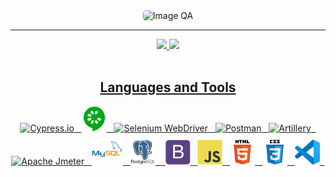 

<div align="center">
  <img style="border-radius: 5px;"alt="Image QA" src="https://i.ibb.co/86ZpJCL/banner.png">
</div>

<hr>
<div align="center">
  <a href="https://github.com/KatarinaMariano-QA">
  <img height="180em" src="https://github-readme-stats.vercel.app/api?username=KatarinaMariano-QA&show_icons=true&theme=algolia&include_all_commits=true&count_private=true"/>
  <img height="180em" src="https://github-readme-stats.vercel.app/api/top-langs/?username=KatarinaMariano-QA&layout=compact&langs_count=8&theme=algolia "/>
</div>

<div align="center" style="display: inline_block "><br>
  <h2>Languages and Tools</h2>
  <img alt="Cypress.io" width="40" src="https://raw.githubusercontent.com/simple-icons/simple-icons/6e46ec1fc23b60c8fd0d2f2ff46db82e16dbd75f/icons/cypress.svg" />&nbsp;&nbsp;
  <img alt="Cucumber" width="40" src="https://raw.githubusercontent.com/devicons/devicon/master/icons/cucumber/cucumber-plain.svg" />&nbsp;&nbsp;
  <img alt="Selenium WebDriver" width="35" src="https://www.selenium.dev/images/logos/webdriver.svg">&nbsp;&nbsp;
  <img alt="Postman" width="40" src="https://camo.githubusercontent.com/93b32389bf746009ca2370de7fe06c3b5146f4c99d99df65994f9ced0ba41685/68747470733a2f2f7777772e766563746f726c6f676f2e7a6f6e652f6c6f676f732f676574706f73746d616e2f676574706f73746d616e2d69636f6e2e737667">&nbsp;&nbsp;
  <img alt="Artillery" width="35" src="https://artillery.io/docs/img/artillery-logo-notext.png">&nbsp;&nbsp;
  <img alt="Apache Jmeter" width="100" src="https://jmeter.apache.org/images/logo.svg">&nbsp;&nbsp;
  <img alt="MySql" width="50" src="https://raw.githubusercontent.com/devicons/devicon/master/icons/mysql/mysql-original-wordmark.svg">&nbsp;&nbsp;
  <img alt="PostgreSql" width="40" src="https://raw.githubusercontent.com/devicons/devicon/master/icons/postgresql/postgresql-original-wordmark.svg"> &nbsp;&nbsp;
  <img alt="Bootstrap" width="40" src="https://raw.githubusercontent.com/devicons/devicon/master/icons/bootstrap/bootstrap-plain.svg">&nbsp;&nbsp;
  <img alt="Javascript" width="40" src="https://raw.githubusercontent.com/devicons/devicon/master/icons/javascript/javascript-original.svg">&nbsp;&nbsp;
  <img alt="Html" width="40" src="https://raw.githubusercontent.com/devicons/devicon/master/icons/html5/html5-original-wordmark.svg">&nbsp;&nbsp;
  <img alt="Css" width="40" src="https://raw.githubusercontent.com/devicons/devicon/master/icons/css3/css3-original-wordmark.svg">&nbsp;&nbsp;
  <img alt="VS Code" width="40" src="https://raw.githubusercontent.com/github/explore/80688e429a7d4ef2fca1e82350fe8e3517d3494d/topics/visual-studio-code/visual-studio-code.png">&nbsp;&nbsp;
 
</div>
  
 ##
 
  
  
